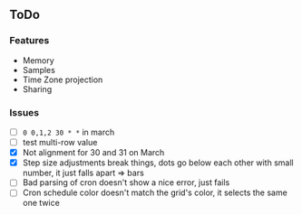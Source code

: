 ## ToDo

### Features

- Memory
- Samples
- Time Zone projection
- Sharing

### Issues

- [ ] `0 0,1,2 30 * *` in march
- [ ] test multi-row value
- [x] Not alignment for 30 and 31 on March
- [x] Step size adjustments break things, dots go below each other with small number, it just falls apart => bars
- [ ] Bad parsing of cron doesn't show a nice error, just fails
- [ ] Cron schedule color doesn't match the grid's color, it selects the same one twice